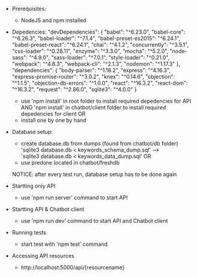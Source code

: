 - Prerequisites:
    - NodeJS and npm installed

- Depedencies:
    "devDependencies": {
    "babel": "^6.23.0",
    "babel-core": "^6.26.3",
    "babel-loader": "^7.1.4",
    "babel-preset-es2015": "^6.24.1",
    "babel-preset-react": "^6.24.1",
    "chai": "^4.1.2",
    "concurrently": "^3.5.1",
    "css-loader": "^0.28.11",
    "enzyme": "^3.3.0",
    "mocha": "^5.2.0",
    "node-sass": "^4.9.0",
    "sass-loader": "^7.0.1",
    "style-loader": "^0.21.0",
    "webpack": "^4.8.3",
    "webpack-cli": "^2.1.3",
    "nodemon": "^1.17.3"
  },
  "dependencies": {
    "body-parser": "^1.18.2",
    "express": "^4.16.3",
    "express-promise-router": "^3.0.2",
    "knex": "^0.14.6",
    "objection": "^1.1.5",
    "objection-db-errors": "^1.0.0",
    "react": "^16.3.2",
    "react-dom": "^16.3.2",
    "request": "^2.86.0",
    "sqlite3": "^4.0.0"
  }

    - use 'npm install' in root folder to install required depedencies for API
      AND 'npm install' in chatbot/client folder to install required depedencies for client
    OR
    - install one by one by hand

- Database setup:
    - create database.db from dumps (found from chatbot/db folder) 
    'sqlite3 database.db < keywords_schema_dump.sql' -->      
    'sqlite3 database.db < keywords_data_dump.sql'
    OR
    - use predone located in chatbot/freshdb

    NOTICE: after every test run, database setup has to be done again

- Startting only API
    - use 'npm run server' command to start API

- Startting API & Chatbot client
    - use 'npm run dev' command to start API and Chatbot client

- Running tests
    - start test with 'npm test' command

- Accessing API resources
    - http://localhost:5000/api/{resourcename}